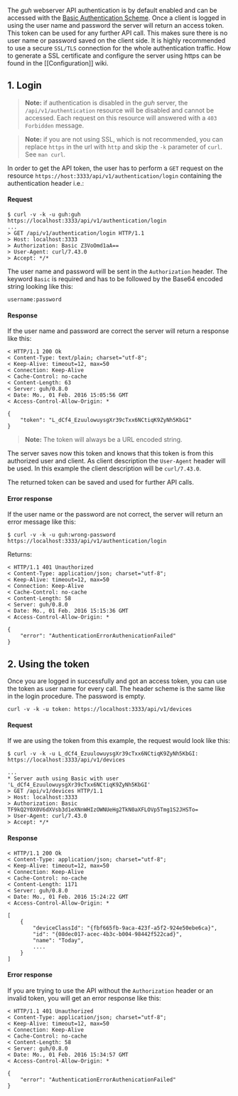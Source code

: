 The *guh* webserver API authentication is by default enabled and can be accessed with the [Basic Authentication Scheme](http://tools.ietf.org/html/rfc1945#section-11.1). Once a client is logged in using the user name and password the server will return an access token. This token can be used for any further API call. This makes sure there is no user name or password saved on the client side. It is highly recommended to use a secure `SSL/TLS` connection for the whole authentication traffic. How to generate a SSL certificate and configure the server using https can be found in the [[Configuration]] wiki.

## 1. Login

> **Note:** if authentication is disabled in the *guh* server, the `/api/v1/authentication` resource will be disabled and cannot be accessed. Each request on this resource will answered with a `403 Forbidden` message.


> **Note:** if you are not using SSL, which is not recommended, you can replace `https` in the url with `http` and skip the `-k` parameter of `curl`. See `man curl`.  


In order to get the API token, the user has to perform a `GET` request on the resource `https://host:3333/api/v1/authentication/login` containing the authentication header i.e.:

#### Request

    $ curl -v -k -u guh:guh https://localhost:3333/api/v1/authentication/login
    ...
    > GET /api/v1/authentication/login HTTP/1.1
    > Host: localhost:3333
    > Authorization: Basic Z3VoOmd1aA==
    > User-Agent: curl/7.43.0
    > Accept: */*

The user name and password will be sent in the `Authorization` header. The keyword `Basic` is required and has to be followed by the Base64 encoded string looking like this:

    username:password

#### Response
If the user name and password are correct the server will return a response like this: 

    < HTTP/1.1 200 Ok
    < Content-Type: text/plain; charset="utf-8";
    < Keep-Alive: timeout=12, max=50
    < Connection: Keep-Alive
    < Cache-Control: no-cache
    < Content-Length: 63
    < Server: guh/0.8.0
    < Date: Mo., 01 Feb. 2016 15:05:56 GMT
    < Access-Control-Allow-Origin: *

    {
        "token": "L_dCf4_EzuulowuysgXr39cTxx6NCtiqK9ZyNh5KbGI"
    }

>**Note:** The token will always be a URL encoded string.

The server saves now this token and knows that this token is from this authorized user and client. As client description the `User-Agent` header will be used. In this example the  client description will be `curl/7.43.0`.  

The returned token can be saved and used for further API calls. 

#### Error response

If the user name or the password are not correct, the server will return an error message like this:

    $ curl -v -k -u guh:wrong-password https://localhost:3333/api/v1/authentication/login

Returns:

    < HTTP/1.1 401 Unauthorized
    < Content-Type: application/json; charset="utf-8";
    < Keep-Alive: timeout=12, max=50
    < Connection: Keep-Alive
    < Cache-Control: no-cache
    < Content-Length: 58
    < Server: guh/0.8.0
    < Date: Mo., 01 Feb. 2016 15:15:36 GMT
    < Access-Control-Allow-Origin: *
    
    {
        "error": "AuthenticationErrorAuthenicationFailed"
    }                               

## 2. Using the token

Once you are logged in successfully and got an access token, you can use the token as user name for every call. The header scheme is the same like in the login procedure. The password is empty.

    curl -v -k -u token: https://localhost:3333/api/v1/devices

#### Request 
If we are using the token from this example, the request would look like this:

    $ curl -v -k -u L_dCf4_EzuulowuysgXr39cTxx6NCtiqK9ZyNh5KbGI: https://localhost:3333/api/v1/devices
    
    ...
    * Server auth using Basic with user 'L_dCf4_EzuulowuysgXr39cTxx6NCtiqK9ZyNh5KbGI'
    > GET /api/v1/devices HTTP/1.1
    > Host: localhost:3333
    > Authorization: Basic TF9kQ2Y0X0V6dXVsb3d1eXNnWHIzOWNUeHg2TkN0aXFLOVp5Tmg1S2JHSTo=
    > User-Agent: curl/7.43.0
    > Accept: */*

#### Response

    < HTTP/1.1 200 Ok
    < Content-Type: application/json; charset="utf-8";
    < Keep-Alive: timeout=12, max=50
    < Connection: Keep-Alive
    < Cache-Control: no-cache
    < Content-Length: 1171
    < Server: guh/0.8.0
    < Date: Mo., 01 Feb. 2016 15:24:22 GMT
    < Access-Control-Allow-Origin: *

    [
        {
            "deviceClassId": "{fbf665fb-9aca-423f-a5f2-924e50ebe6ca}",
            "id": "{08dec017-acec-4b3c-b004-98442f522cad}",
            "name": "Today",
            ....
        }
    ]

#### Error response
If you are trying to use the API without the `Authorization` header or an invalid token, you will get an error response like this:

    < HTTP/1.1 401 Unauthorized
    < Content-Type: application/json; charset="utf-8";
    < Keep-Alive: timeout=12, max=50
    < Connection: Keep-Alive
    < Cache-Control: no-cache
    < Content-Length: 58
    < Server: guh/0.8.0
    < Date: Mo., 01 Feb. 2016 15:34:57 GMT
    < Access-Control-Allow-Origin: *

    {
        "error": "AuthenticationErrorAuthenicationFailed"
    }
